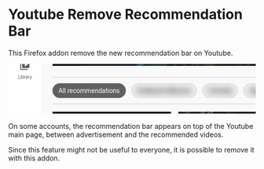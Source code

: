 # Youtube Remove Recommendation Bar

This Firefox addon remove the new recommendation bar on Youtube.

![Youtube recommendation bar](screenshot.png)

On some accounts, the recommendation bar appears on top of the Youtube main page, between advertisement and the recommended videos.

Since this feature might not be useful to everyone, it is possible to remove it with this addon.
